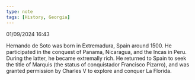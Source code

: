 ```yaml
---
type: note
tags: [History, Georgia]
---
```

01/09/2024 16:43

  

Hernando de Soto was born in Extremadura, Spain around 1500. He participated in the conquest of Panama, Nicaragua, and the Incas in Peru. During the latter, he became extremally rich. He returned to Spain to seek the title of Marquis (the status of conquistador Francisco Pizarro), and was granted permission by Charles V to explore and conquer La Florida. 